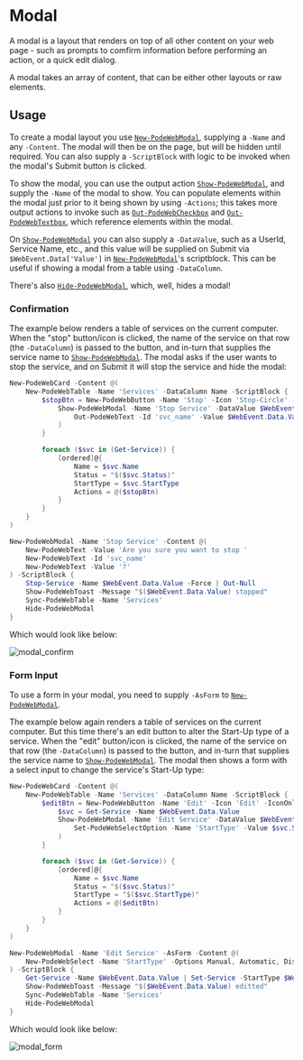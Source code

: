 # Modal

A modal is a layout that renders on top of all other content on your web page - such as prompts to comfirm information before performing an action, or a quick edit dialog.

A modal takes an array of content, that can be either other layouts or raw elements.

## Usage

To create a modal layout you use [`New-PodeWebModal`](../../../Functions/Layouts/New-PodeWebModal), supplying a `-Name` and any `-Content`. The modal will then be on the page, but will be hidden until required. You can also supply a `-ScriptBlock` with logic to be invoked when the modal's Submit button is clicked.

To show the modal, you can use the output action [`Show-PodeWebModal`](../../../Functions/Outputs/Show-PodeWebModal), and supply the `-Name` of the modal to show. You can populate elements within the modal just prior to it being shown by using `-Actions`; this takes more output actions to invoke such as [`Out-PodeWebCheckbox`](../../../Functions/Outputs/Out-PodeWebCheckbox) and [`Out-PodeWebTextbox`](../../../Functions/Outputs/Out-PodeWebTextbox), which reference elements within the modal.

On [`Show-PodeWebModal`](../../../Functions/Outputs/Show-PodeWebModal) you can also supply a `-DataValue`, such as a UserId, Service Name, etc., and this value will be supplied on Submit via `$WebEvent.Data['Value']` in [`New-PodeWebModal`](../../../Functions/Layouts/New-PodeWebModal)'s scriptblock. This can be useful if showing a modal from a table using `-DataColumn`.

There's also [`Hide-PodeWebModal`](../../../Functions/Outputs/Hide-PodeWebModal), which, well, hides a modal!

### Confirmation

The example below renders a table of services on the current computer. When the "stop" button/icon is clicked, the name of the service on that row (the `-DataColumn`) is passed to the button, and in-turn that supplies the service name to [`Show-PodeWebModal`](../../../Functions/Outputs/Show-PodeWebModal). The modal asks if the user wants to stop the service, and on Submit it will stop the service and hide the modal:

```powershell
New-PodeWebCard -Content @(
    New-PodeWebTable -Name 'Services' -DataColumn Name -ScriptBlock {
        $stopBtn = New-PodeWebButton -Name 'Stop' -Icon 'Stop-Circle' -IconOnly -ScriptBlock {
            Show-PodeWebModal -Name 'Stop Service' -DataValue $WebEvent.Data.Value -Actions @(
                Out-PodeWebText -Id 'svc_name' -Value $WebEvent.Data.Value
            )
        }

        foreach ($svc in (Get-Service)) {
            [ordered]@{
                Name = $svc.Name
                Status = "$($svc.Status)"
                StartType = $svc.StartType
                Actions = @($stopBtn)
            }
        }
    }
)

New-PodeWebModal -Name 'Stop Service' -Content @(
    New-PodeWebText -Value 'Are you sure you want to stop '
    New-PodeWebText -Id 'svc_name'
    New-PodeWebText -Value '?'
) -ScriptBlock {
    Stop-Service -Name $WebEvent.Data.Value -Force | Out-Null
    Show-PodeWebToast -Message "$($WebEvent.Data.Value) stopped"
    Sync-PodeWebTable -Name 'Services'
    Hide-PodeWebModal
}
```

Which would look like below:

![modal_confirm](../../../images/modal_confirm.png)

### Form Input

To use a form in your modal, you need to supply `-AsForm` to [`New-PodeWebModal`](../../../Functions/Layouts/New-PodeWebModal).

The example below again renders a table of services on the current computer. But this time there's an edit button to alter the Start-Up type of a service. When the "edit" button/icon is clicked, the name of the service on that row (the `-DataColumn`) is passed to the button, and in-turn that supplies the service name to [`Show-PodeWebModal`](../../../Functions/Outputs/Show-PodeWebModal). The modal then shows a form with a select input to change the service's Start-Up type:

```powershell
New-PodeWebCard -Content @(
    New-PodeWebTable -Name 'Services' -DataColumn Name -ScriptBlock {
        $editBtn = New-PodeWebButton -Name 'Edit' -Icon 'Edit' -IconOnly -ScriptBlock {
            $svc = Get-Service -Name $WebEvent.Data.Value
            Show-PodeWebModal -Name 'Edit Service' -DataValue $WebEvent.Data.Value -Actions @(
                Set-PodeWebSelectOption -Name 'StartType' -Value $svc.StartType
            )
        }

        foreach ($svc in (Get-Service)) {
            [ordered]@{
                Name = $svc.Name
                Status = "$($svc.Status)"
                StartType = "$($svc.StartType)"
                Actions = @($editBtn)
            }
        }
    }
)

New-PodeWebModal -Name 'Edit Service' -AsForm -Content @(
    New-PodeWebSelect -Name 'StartType' -Options Manual, Automatic, Disabled
) -ScriptBlock {
    Get-Service -Name $WebEvent.Data.Value | Set-Service -StartType $WebEvent.Data.StartType | Out-Null
    Show-PodeWebToast -Message "$($WebEvent.Data.Value) editted"
    Sync-PodeWebTable -Name 'Services'
    Hide-PodeWebModal
}
```

Which would look like below:

![modal_form](../../../images/modal_form.png)
